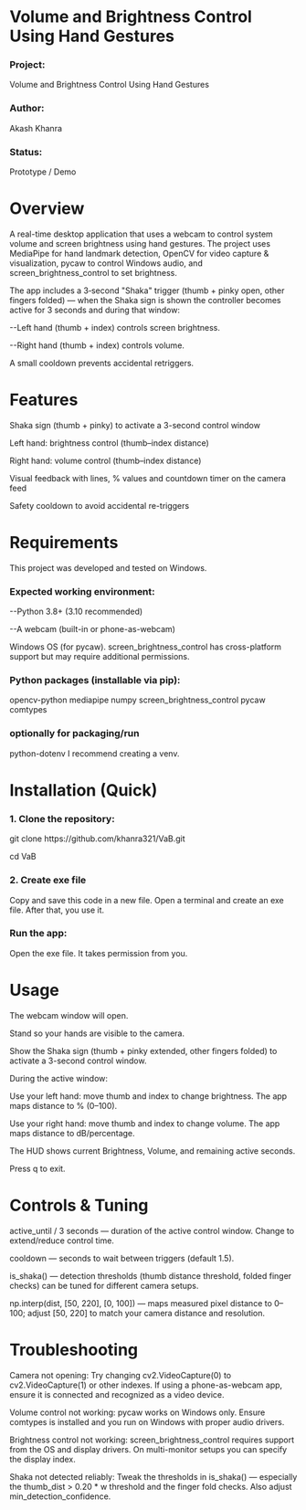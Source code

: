 # Volume and Brightness Control Using Hand Gestures
<h3>Project:</h3> Volume and Brightness Control Using Hand Gestures
<h3>Author:</h3> Akash Khanra 
<h3>Status:</h3> Prototype / Demo

<h1>Overview</h1>
A real-time desktop application that uses a webcam to control system volume and screen brightness using hand gestures. The project uses MediaPipe for hand landmark detection, OpenCV for video capture & visualization, pycaw to control Windows audio, and screen_brightness_control to set brightness.

The app includes a 3‑second "Shaka" trigger (thumb + pinky open, other fingers folded) — when the Shaka sign is shown the controller becomes active for 3 seconds and during that window:

--Left hand (thumb + index) controls screen brightness.

--Right hand (thumb + index) controls volume.

A small cooldown prevents accidental retriggers.

<h1>Features</h1>
Shaka sign (thumb + pinky) to activate a 3-second control window

Left hand: brightness control (thumb–index distance)

Right hand: volume control (thumb–index distance)

Visual feedback with lines, % values and countdown timer on the camera feed

Safety cooldown to avoid accidental re-triggers

<h1>Requirements</h1>
This project was developed and tested on Windows. 
<h3>Expected working environment:</h3>

--Python 3.8+ (3.10 recommended)

--A webcam (built-in or phone-as-webcam)

Windows OS (for pycaw). screen_brightness_control has cross-platform support but may require additional permissions.

<h3>Python packages (installable via pip):</h3>

opencv-python
mediapipe
numpy
screen_brightness_control
pycaw
comtypes


<h3>optionally for packaging/run</h3>
python-dotenv
I recommend creating a venv.

<h1>Installation (Quick)</h1>
<h3>1. Clone the repository:</h3>
git clone https://github.com/khanra321/VaB.git

cd VaB
<h3>2. Create exe file </h3>
Copy and save this code in a new file. Open a terminal and create an exe file. After that, you use it. 
<h3>Run the app:</h3>
Open the exe file. It takes permission from you.

<h1>Usage</h1>
The webcam window will open.

Stand so your hands are visible to the camera.

Show the Shaka sign (thumb + pinky extended, other fingers folded) to activate a 3-second control window.

During the active window:

Use your left hand: move thumb and index to change brightness. The app maps distance to % (0–100).

Use your right hand: move thumb and index to change volume. The app maps distance to dB/percentage.

The HUD shows current Brightness, Volume, and remaining active seconds.

Press q to exit.

<h1>Controls & Tuning</h1>
active_until / 3 seconds — duration of the active control window. Change to extend/reduce control time.

cooldown — seconds to wait between triggers (default 1.5).

is_shaka() — detection thresholds (thumb distance threshold, folded finger checks) can be tuned for different camera setups.

np.interp(dist, [50, 220], [0, 100]) — maps measured pixel distance to 0–100; adjust [50, 220] to match your camera distance and resolution.

<h1>Troubleshooting</h1>
Camera not opening: Try changing cv2.VideoCapture(0) to cv2.VideoCapture(1) or other indexes. If using a phone-as-webcam app, ensure it is connected and recognized as a video device.

Volume control not working: pycaw works on Windows only. Ensure comtypes is installed and you run on Windows with proper audio drivers.

Brightness control not working: screen_brightness_control requires support from the OS and display drivers. On multi-monitor setups you can specify the display index.

Shaka not detected reliably: Tweak the thresholds in is_shaka() — especially the thumb_dist > 0.20 * w threshold and the finger fold checks. Also adjust min_detection_confidence.

